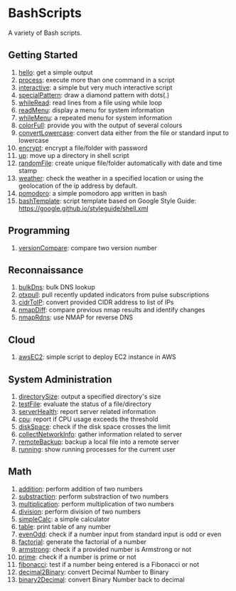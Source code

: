 # BashScripts
A variety of Bash scripts.

## Getting Started

1. [hello](scripts/hello): get a simple output
2. [process](scripts/process): execute more than one command in a script
3. [interactive](scripts/interactive): a simple but very much interactive script
4. [specialPattern](scripts/specialPattern): draw a diamond pattern with dots(.)
5. [whileRead](scripts/whileRead): read lines from a file using while loop
6. [readMenu](scripts/readMenu): display a menu for system information
7. [whileMenu](scripts/whileMenu): a repeated menu for system information
8. [colorFull](scripts/colorFull): provide you with the output of several colours
9. [convertLowercase](scripts/convertLowercase): convert data either from the file or standard input to lowercase
10. [encrypt](scripts/encrypt): encrypt a file/folder with password
11. [up](scripts/up): move up a directory in shell script
12. [randomFile](scripts/randomFile): create unique file/folder automatically with date and time stamp
13. [weather](scripts/weather): check the weather in a specified location or using the geolocation of the ip address by default.
14. [pomodoro](scripts/pomodoro): a simple pomodoro app written in bash
15. [bashTemplate](scripts/bashTemplate): script template based on Google Style Guide: https://google.github.io/styleguide/shell.xml

## Programming

1. [versionCompare](scripts/versionCompare): compare two version number

## Reconnaissance

1. [bulkDns](scripts/bulkDns): bulk DNS lookup
2. [otxpull](scripts/otxpull): pull recently updated indicators from pulse subscriptions
3. [cidrToIP](scripts/cidrToIP): convert provided CIDR address to list of IPs
4. [nmapDiff](scripts/nmapDiff): compare previous nmap results and identify changes
5. [nmapRdns](scripts/nmapRdns): use NMAP for reverse DNS

## Cloud
1. [awsEC2](scripts/awsEC2): simple script to deploy EC2 instance in AWS

## System Administration

1. [directorySize](scripts/directorySize): output a specified directory's size
2. [testFile](scripts/testFile): evaluate the status of a file/directory
3. [serverHealth](scripts/serverHealth): report server related information
4. [cpu](scripts/cpu): report if CPU usage exceeds the threshold
5. [diskSpace](scripts/diskSpace): check if the disk space crosses the limit
6. [collectNetworkInfo](scripts/collectNetworkInfo): gather information related to server
7. [remoteBackup](scripts/remoteBackup): backup a local file into a remote server
8. [running](scripts/running): show running processes for the current user

## Math

1. [addition](scripts/addition): perform addition of two numbers
2. [substraction](scripts/substraction): perform substraction of two numbers
3. [multiplication](scripts/multiplication): perform multiplication of two numbers
4. [division](scripts/division): perform division of two numbers
5. [simpleCalc](scripts/simpleCalc): a simple calculator
6. [table](scripts/table): print table of any number
7. [evenOdd](scripts/evenOdd): check if a number input from standard input is odd or even
8. [factorial](scripts/factorial): generate the factorial of a number
9. [armstrong](scripts/armstrong): check if a provided number is Armstrong or not
10. [prime](scripts/prime): check if a number is prime or not
11. [fibonacci](scripts/fibonacci): test if a number being entered is a Fibonacci or not
12. [decimal2Binary](scripts/decimal2Binary): convert Decimal Number to Binary
13. [binary2Decimal](scripts/binary2Decimal): convert Binary Number back to decimal
